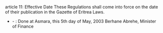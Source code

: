 article 11: Effective Date 
These Regulations shall come into force on the date of their publication in the Gazette of Eritrea Laws. 
<ul>
			<li> - : Done at Asmara, this 5th day of May, 2003 
Berhane Abrehe, Minister of Finance <ul>
			</ul></li></ul>